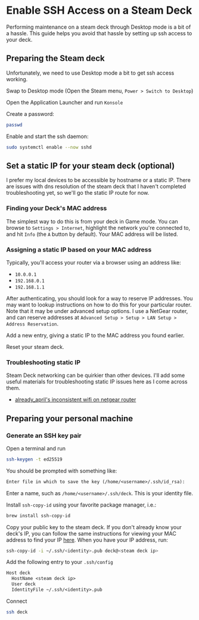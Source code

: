 # Enable SSH Access on a Steam Deck

Performing maintenance on a steam deck through Desktop mode is a bit of a hassle.
This guide helps you avoid that hassle by setting up ssh access to your deck.

## Preparing the Steam deck

Unfortunately, we need to use Desktop mode a bit to get ssh access working.

Swap to Desktop mode (Open the Steam menu, `Power > Switch to Desktop`)

Open the Application Launcher and run `Konsole`

Create a password:

```sh
passwd
```

Enable and start the ssh daemon:

```sh
sudo systemctl enable --now sshd
```

## Set a static IP for your steam deck (optional)

I prefer my local devices to be accessible by hostname or a static IP. There
are issues with dns resolution of the steam deck that I haven't completed
troubleshooting yet, so we'll go the static IP route for now.

### Finding your Deck's MAC address

The simplest way to do this is from your deck in Game mode. You can browse to
`Settings > Internet`, highlight the network you're connected to, and hit `Info`
(the `A` button by default). Your MAC address will be listed.

### Assigning a static IP based on your MAC address

Typically, you'll access your router via a browser using an address like:

- `10.0.0.1`
- `192.168.0.1`
- `192.168.1.1`

After authenticating, you should look for a way to reserve IP addresses. You
may want to lookup instructions on how to do this for your particular router.
Note that it may be under advanced setup options. I use a NetGear router,
and can reserve addresses at `Advanced Setup > Setup > LAN Setup > Address Reservation`.

Add a new entry, giving a static IP to the MAC address you found earlier.

Reset your steam deck.

### Troubleshooting static IP

Steam Deck networking can be quirkier than other devices. I'll add some useful
materials for troubleshooting static IP issues here as I come across them.

- [already_april's inconsistent wifi on netgear router](https://www.reddit.com/r/SteamDeck/comments/1anbrld/steam_deck_inconsistent_wifi_on_netgear_router/)

## Preparing your personal machine

### Generate an SSH key pair

Open a terminal and run

```sh
ssh-keygen -t ed25519
```

You should be prompted with something like:

```txt
Enter file in which to save the key (/home/<username>/.ssh/id_rsa):
```

Enter a name, such as `/home/<username>/.ssh/deck`. This is your identity file.

Install `ssh-copy-id` using your favorite package manager, i.e.:

```sh
brew install ssh-copy-id
```

Copy your public key to the steam deck. If you don't already know your deck's
IP, you can follow the same instructions for viewing your MAC address to find
your IP [here](#finding-your-decks-mac-address). When you have your IP
address, run:

```sh
ssh-copy-id -i ~/.ssh/<identity>.pub deck@<steam deck ip>
```

Add the following entry to your `.ssh/config`

```txt
Host deck
  HostName <steam deck ip>
  User deck
  IdentityFile ~/.ssh/<identity>.pub
```

Connect

```sh
ssh deck
```
